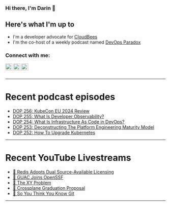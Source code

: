 ### Hi there, I'm Darin 👋

## Here's what I'm up to
- I'm a developer advocate for [CloudBees][cloudbees-website]
- I'm the co-host of a weekly podcast named [DevOps Paradox][dop-website]

### Connect with me:

[<img align="left" alt="darinpope | Twitter" width="22px" src="https://cdn.jsdelivr.net/npm/simple-icons@v3/icons/twitter.svg" />][twitter]
[<img align="left" alt="darinpope | LinkedIn" width="22px" src="https://cdn.jsdelivr.net/npm/simple-icons@v3/icons/linkedin.svg" />][linkedin]
[<img align="left" alt="darinpope | Instagram" width="22px" src="https://cdn.jsdelivr.net/npm/simple-icons@v3/icons/instagram.svg" />][instagram]

<br />
<br />

---

# Recent podcast episodes
<!-- BLOG-POST-LIST:START -->
- [DOP 256: KubeCon EU 2024 Review](https://www.devopsparadox.com/episodes/kubecon-eu-2024-review-256/)
- [DOP 255: What Is Developer Observability?](https://www.devopsparadox.com/episodes/what-is-developer-observability-255/)
- [DOP 254: What Is Infrastructure As Code in DevOps?](https://www.devopsparadox.com/episodes/what-is-infrastructure-as-code-in-devops-254/)
- [DOP 253: Deconstructing The Platform Engineering Maturity Model](https://www.devopsparadox.com/episodes/deconstructing-the-platform-engineering-maturity-model-253/)
- [DOP 252: How To Upgrade Kubernetes](https://www.devopsparadox.com/episodes/how-to-upgrade-kubernetes-252/)
<!-- BLOG-POST-LIST:END -->

---

# Recent YouTube Livestreams
<!-- YOUTUBE:START -->
- [🔴 Redis Adopts Dual Source-Available Licensing](https://www.youtube.com/watch?v=H-7s-xbIFqI)
- [🔴 GUAC Joins OpenSSF](https://www.youtube.com/watch?v=363Wnk3jqNc)
- [🔴 The XY Problem](https://www.youtube.com/watch?v=KrZjaT-IRZs)
- [🔴 Crossplane Graduation Proposal](https://www.youtube.com/watch?v=robOaMXzKww)
- [🔴 So You Think You Know Git](https://www.youtube.com/watch?v=EwoFLjavt_w)
<!-- YOUTUBE:END -->

---


[website]: https://www.darinpope.com/
[twitter]: https://twitter.com/darinpope
[youtube]: https://youtube.com/darinpope
[instagram]: https://instagram.com/darinpope
[linkedin]: https://linkedin.com/in/darinpope
[cloudbees-website]: https://www.cloudbees.com/
[dop-website]: https://www.devopsparadox.com/

<!--
**darinpope/darinpope** is a ✨ _special_ ✨ repository because its `README.md` (this file) appears on your GitHub profile.

Here are some ideas to get you started:

- 🔭 I’m currently working on ...
- 🌱 I’m currently learning ...
- 👯 I’m looking to collaborate on ...
- 🤔 I’m looking for help with ...
- 💬 Ask me about ...
- 📫 How to reach me: ...
- 😄 Pronouns: ...
- ⚡ Fun fact: ...
-->
